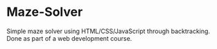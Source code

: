 # Maze-Solver
Simple maze solver using HTML/CSS/JavaScript through backtracking. Done as part of a web development course. 
